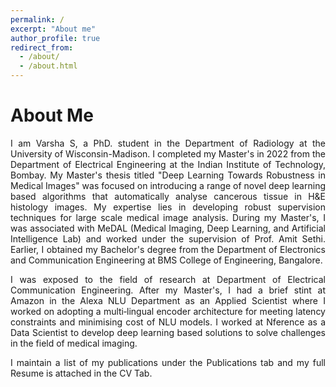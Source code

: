 ```yaml
---
permalink: /
excerpt: "About me"
author_profile: true
redirect_from: 
  - /about/
  - /about.html
---
```

<h1>About Me </h1> 
<div style='text-align: justify;'>I am Varsha S, a PhD. student in the <a href="https://ece.iisc.ac.in/" style="text-decoration: none;">Department of Radiology</a> at the University of Wisconsin-Madison. I completed my Master's in 2022 from the <a href="https://www.ee.iitb.ac.in" style="text-decoration: none;">Department of Electrical Engineering</a> at the <a href="https://www.iitb.ac.in/" style="text-decoration: none;">Indian Institute of  Technology, Bombay</a>. My  Master's thesis titled "Deep Learning Towards Robustness in Medical Images" was focused on introducing a range of novel deep learning based algorithms that automatically analyse cancerous tissue in H&E histology images. My expertise lies in developing robust supervision techniques for large scale medical image analysis. During my Master's, I was associated with MeDAL (Medical Imaging, Deep Learning, and Artificial Intelligence Lab) and worked under the supervision of <a href="https://www.ee.iitb.ac.in/~asethi/" style="text-decoration: none;">Prof. Amit Sethi</a>. Earlier, I obtained my Bachelor's degree from the Department of Electronics and Communication Engineering at <a href="https://bmsce.ac.in/home/Electronics-and-Communication-Engineering-About" style="text-decoration: none;">BMS College of Engineering, Bangalore</a>.
<p>  </p>

<div style='text-align: justify;'>I was exposed to the field of research at <a href="https://ece.iisc.ac.in/" style="text-decoration: none;">Department of Electrical Communication Engineering</a>. After my Master's, I had a brief stint at Amazon in the Alexa NLU Department as an Applied Scientist where I worked on adopting a multi‑lingual encoder architecture for meeting latency constraints and minimising cost of NLU models. I worked at Nference as a Data Scientist to develop deep learning based solutions to solve challenges in the field of medical imaging.
<p></p>

I maintain a list of my publications under the Publications tab and my full Resume is attached in the CV Tab.
